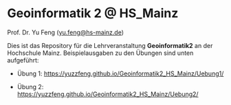 # Geoinformatik 2 @ HS_Mainz
Prof. Dr. Yu Feng (yu.feng@hs-mainz.de)

Dies ist das Repository für die Lehrveranstaltung **Geoinformatik2** an der Hochschule Mainz. Beispielausgaben zu den Übungen sind unten aufgeführt:

- Übung 1: https://yuzzfeng.github.io/Geoinformatik2_HS_Mainz/Uebung1/  

- Übung 2: https://yuzzfeng.github.io/Geoinformatik2_HS_Mainz/Uebung2/  